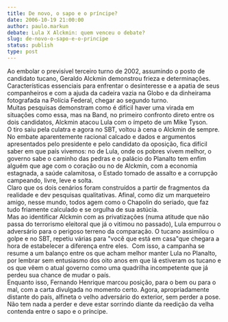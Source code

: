 ```yaml
---
title: De novo, o sapo e o príncipe?
date: 2006-10-19 21:00:00
author: paulo.markun
debate: Lula X Alckmin: quem venceu o debate?
slug: de-novo-o-sapo-e-o-principe
status: publish 
type: post
---
```


Ao embolar o previsível terceiro turno de 2002, assumindo o posto de candidato tucano, Geraldo Alckmin demonstrou frieza e determinações. Características essenciais para enfrentar o desinteresse e a apatia de seus companheiros e com a ajuda da cadeira vazia na Globo e da dinheirama fotografada na Polícia Federal, chegar ao segundo turno.   
Muitas pesquisas demonstram como é difícil haver uma virada em situações como essa, mas na Band, no primeiro confronto direto entre os dois candidatos, Alckmin atacou Lula com o ímpeto de um Mike Tyson.   
O tiro saiu pela culatra e agora no SBT, voltou à cena o Alckmin de sempre. No embate aparentemente racional calcado e dados e argumentos apresentados pelo presidente e pelo candidato da oposição, fica difícil saber em que país vivemos: no de Lula, onde os pobres vivem melhor, o governo sabe o caminho das pedras e o palácio do Planalto tem enfim alguém que age com o coração ou no de Alckmin, com a economia estagnada, a saúde calamitosa, o Estado tomado de assalto e a corrupção campeando, livre, leve e solta.   
Claro que os dois cenários foram construídos a partir de fragmentos da realidade e dev pesquisas qualitativas. Afinal, como diz um marqueteiro amigo, nesse mundo, todos agem como o Chapolin do seriado, que faz tudo friamente calculado e se orgulha de sua astúcia.   
Mas ao identificar Alckmin com as privatizações (numa atitude que não passa do terrorismo eleitoral que já o vitimou no passado), Lula empurrou o adversário para o perigoso terreno da comparação. O tucano assimilou o golpe e no SBT, repetiu várias para "você que está em casa"que chegara a hora de estabelecer a diferença entre eles.  Com isso, a campanha se resume a um balanço entre os que acham melhor manter Lula no Planalto, por lembrar sem entusiasmo dos oito anos em que lá estiveram os tucano e os que vêem o atual governo como uma quadrilha incompetente que já perdeu sua chance de mudar o país.    
Enquanto isso, Fernando Henrique marcou posição, para o bem ou para o mal, com a carta divulgada no momento certo. Agora, apropriadamente distante do país, alfineta o velho adversário do exterior, sem perder a pose. Não tem nada a perder e deve estar sorrindo diante da reedição da velha contenda entre o sapo e o príncipe.

